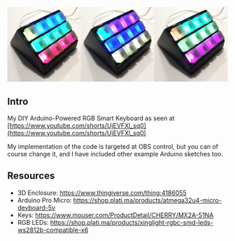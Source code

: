 ![Banner Image of Product](https://github.com/platima/diy-rgb-smartkeyboard/blob/main/Images/Banner%201920.jpg?raw=true)

## Intro

My DIY Arduino-Powered RGB Smart Keyboard as seen at [https://www.youtube.com/shorts/UjEVFXl_sq0](https://www.youtube.com/shorts/UjEVFXl_sq0)

My implementation of the code is targeted at OBS control, but you can of course change it, and I have included other
example Arduino sketches too.

## Resources

- 3D Enclosure: https://www.thingiverse.com/thing:4186055
- Arduino Pro Micro: https://shop.plati.ma/products/atmega32u4-micro-devboard-5v
- Keys: https://www.mouser.com/ProductDetail/CHERRY/MX2A-51NA
- RGB LEDs: https://shop.plati.ma/products/xinglight-rgbc-smd-leds-ws2812b-compatible-x6
